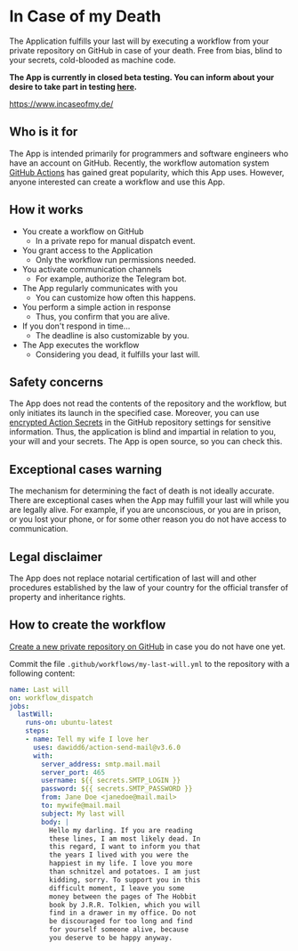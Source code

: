 # In Case of my Death

The Application fulfills your last will by executing a workflow from your private repository on GitHub in case of your
death. Free from bias, blind to your secrets, cold-blooded as machine code.

**The App is currently in closed beta testing. You can inform about your desire to take part in testing
[here](https://github.com/RobinTail/incaseofmydeath/discussions/2).**

https://www.incaseofmy.de/

## Who is it for

The App is intended primarily for programmers and software engineers who have an account on GitHub. Recently, the
workflow automation system [GitHub Actions](https://docs.github.com/en/actions) has gained great popularity, which this
App uses. However, anyone interested can create a workflow and use this App.

## How it works

- You create a workflow on GitHub
  - In a private repo for manual dispatch event.
- You grant access to the Application
  - Only the workflow run permissions needed.
- You activate communication channels
  - For example, authorize the Telegram bot.
- The App regularly communicates with you
  - You can customize how often this happens.
- You perform a simple action in response
  - Thus, you confirm that you are alive.
- If you don't respond in time...
  - The deadline is also customizable by you.
- The App executes the workflow
  - Considering you dead, it fulfills your last will.

## Safety concerns

The App does not read the contents of the repository and the workflow, but only initiates its launch in the specified
case. Moreover, you can use
[encrypted Action Secrets](https://docs.github.com/en/actions/security-guides/encrypted-secrets) in the GitHub
repository settings for sensitive information. Thus, the application is blind and impartial in relation to you, your
will and your secrets. The App is open source, so you can check this.

## Exceptional cases warning

The mechanism for determining the fact of death is not ideally accurate. There are exceptional cases when the App may
fulfill your last will while you are legally alive. For example, if you are unconscious, or you are in prison, or you
lost your phone, or for some other reason you do not have access to communication.

## Legal disclaimer

The App does not replace notarial certification of last will and other procedures established by the law of your country
for the official transfer of property and inheritance rights.

## How to create the workflow

[Create a new private repository on GitHub](https://github.com/new) in case you do not have one yet.

Commit the file `.github/workflows/my-last-will.yml` to the repository with a following content:

```yaml
name: Last will
on: workflow_dispatch
jobs:
  lastWill:
    runs-on: ubuntu-latest
    steps:
    - name: Tell my wife I love her
      uses: dawidd6/action-send-mail@v3.6.0
      with:
        server_address: smtp.mail.mail
        server_port: 465
        username: ${{ secrets.SMTP_LOGIN }}
        password: ${{ secrets.SMTP_PASSWORD }}
        from: Jane Doe <janedoe@mail.mail>
        to: mywife@mail.mail
        subject: My last will
        body: |
          Hello my darling. If you are reading
          these lines, I am most likely dead. In
          this regard, I want to inform you that 
          the years I lived with you were the
          happiest in my life. I love you more
          than schnitzel and potatoes. I am just
          kidding, sorry. To support you in this
          difficult moment, I leave you some
          money between the pages of The Hobbit
          book by J.R.R. Tolkien, which you will
          find in a drawer in my office. Do not
          be discouraged for too long and find
          for yourself someone alive, because
          you deserve to be happy anyway.
```

